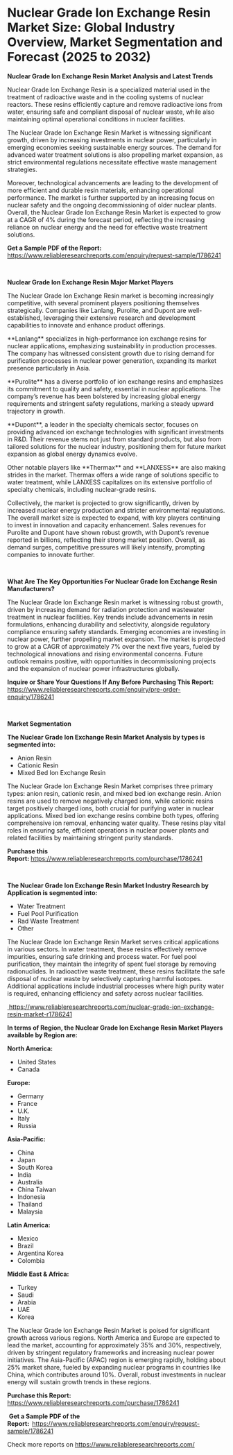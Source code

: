 <p><h1>Nuclear Grade Ion Exchange Resin Market Size: Global Industry Overview, Market Segmentation and Forecast (2025 to 2032)</h1></p><p><strong>Nuclear Grade Ion Exchange Resin Market Analysis and Latest Trends</strong></p>
<p><p>Nuclear Grade Ion Exchange Resin is a specialized material used in the treatment of radioactive waste and in the cooling systems of nuclear reactors. These resins efficiently capture and remove radioactive ions from water, ensuring safe and compliant disposal of nuclear waste, while also maintaining optimal operational conditions in nuclear facilities. </p><p>The Nuclear Grade Ion Exchange Resin Market is witnessing significant growth, driven by increasing investments in nuclear power, particularly in emerging economies seeking sustainable energy sources. The demand for advanced water treatment solutions is also propelling market expansion, as strict environmental regulations necessitate effective waste management strategies. </p><p>Moreover, technological advancements are leading to the development of more efficient and durable resin materials, enhancing operational performance. The market is further supported by an increasing focus on nuclear safety and the ongoing decommissioning of older nuclear plants. Overall, the Nuclear Grade Ion Exchange Resin Market is expected to grow at a CAGR of 4% during the forecast period, reflecting the increasing reliance on nuclear energy and the need for effective waste treatment solutions.</p></p>
<p><strong>Get a Sample PDF of the Report:&nbsp;</strong> <a href="https://www.reliableresearchreports.com/enquiry/request-sample/1786241?utm_campaign=2283&utm_medium=2&utm_source=Github&utm_content=ia&utm_term=25032025&utm_id=nuclear-grade-ion-exchange-resin">https://www.reliableresearchreports.com/enquiry/request-sample/1786241</a></p>
<p>&nbsp;</p>
<p><strong>Nuclear Grade Ion Exchange Resin Major Market Players</strong></p>
<p><p>The Nuclear Grade Ion Exchange Resin market is becoming increasingly competitive, with several prominent players positioning themselves strategically. Companies like Lanlang, Purolite, and Dupont are well-established, leveraging their extensive research and development capabilities to innovate and enhance product offerings.</p><p>**Lanlang** specializes in high-performance ion exchange resins for nuclear applications, emphasizing sustainability in production processes. The company has witnessed consistent growth due to rising demand for purification processes in nuclear power generation, expanding its market presence particularly in Asia.</p><p>**Purolite** has a diverse portfolio of ion exchange resins and emphasizes its commitment to quality and safety, essential in nuclear applications. The company’s revenue has been bolstered by increasing global energy requirements and stringent safety regulations, marking a steady upward trajectory in growth.</p><p>**Dupont**, a leader in the specialty chemicals sector, focuses on providing advanced ion exchange technologies with significant investments in R&D. Their revenue stems not just from standard products, but also from tailored solutions for the nuclear industry, positioning them for future market expansion as global energy dynamics evolve.</p><p>Other notable players like **Thermax** and **LANXESS** are also making strides in the market. Thermax offers a wide range of solutions specific to water treatment, while LANXESS capitalizes on its extensive portfolio of specialty chemicals, including nuclear-grade resins.</p><p>Collectively, the market is projected to grow significantly, driven by increased nuclear energy production and stricter environmental regulations. The overall market size is expected to expand, with key players continuing to invest in innovation and capacity enhancement. Sales revenues for Purolite and Dupont have shown robust growth, with Dupont’s revenue reported in billions, reflecting their strong market position. Overall, as demand surges, competitive pressures will likely intensify, prompting companies to innovate further.</p></p>
<p>&nbsp;</p>
<p><strong>What Are The Key Opportunities For Nuclear Grade Ion Exchange Resin Manufacturers?</strong></p>
<p><p>The Nuclear Grade Ion Exchange Resin market is witnessing robust growth, driven by increasing demand for radiation protection and wastewater treatment in nuclear facilities. Key trends include advancements in resin formulations, enhancing durability and selectivity, alongside regulatory compliance ensuring safety standards. Emerging economies are investing in nuclear power, further propelling market expansion. The market is projected to grow at a CAGR of approximately 7% over the next five years, fueled by technological innovations and rising environmental concerns. Future outlook remains positive, with opportunities in decommissioning projects and the expansion of nuclear power infrastructures globally.</p></p>
<p><strong>Inquire or Share Your Questions If Any Before Purchasing This Report:</strong> <a href="https://www.reliableresearchreports.com/enquiry/pre-order-enquiry/1786241?utm_campaign=2283&utm_medium=2&utm_source=Github&utm_content=ia&utm_term=25032025&utm_id=nuclear-grade-ion-exchange-resin">https://www.reliableresearchreports.com/enquiry/pre-order-enquiry/1786241</a></p>
<p>&nbsp;</p>
<p><strong>Market Segmentation</strong></p>
<p><strong>The Nuclear Grade Ion Exchange Resin Market Analysis by types is segmented into:</strong></p>
<p><ul><li>Anion Resin</li><li>Cationic Resin</li><li>Mixed Bed Ion Exchange Resin</li></ul></p>
<p><p>The Nuclear Grade Ion Exchange Resin Market comprises three primary types: anion resin, cationic resin, and mixed bed ion exchange resin. Anion resins are used to remove negatively charged ions, while cationic resins target positively charged ions, both crucial for purifying water in nuclear applications. Mixed bed ion exchange resins combine both types, offering comprehensive ion removal, enhancing water quality. These resins play vital roles in ensuring safe, efficient operations in nuclear power plants and related facilities by maintaining stringent purity standards.</p></p>
<p><strong>Purchase this Report:&nbsp;</strong><a href="https://www.reliableresearchreports.com/purchase/1786241?utm_campaign=2283&utm_medium=2&utm_source=Github&utm_content=ia&utm_term=25032025&utm_id=nuclear-grade-ion-exchange-resin">https://www.reliableresearchreports.com/purchase/1786241</a></p>
<p>&nbsp;</p>
<p><strong>The Nuclear Grade Ion Exchange Resin Market Industry Research by Application is segmented into:</strong></p>
<p><ul><li>Water Treatment</li><li>Fuel Pool Purification</li><li>Rad Waste Treatment</li><li>Other</li></ul></p>
<p><p>The Nuclear Grade Ion Exchange Resin Market serves critical applications in various sectors. In water treatment, these resins effectively remove impurities, ensuring safe drinking and process water. For fuel pool purification, they maintain the integrity of spent fuel storage by removing radionuclides. In radioactive waste treatment, these resins facilitate the safe disposal of nuclear waste by selectively capturing harmful isotopes. Additional applications include industrial processes where high purity water is required, enhancing efficiency and safety across nuclear facilities.</p></p>
<p><a href="https://www.reliableresearchreports.com/nuclear-grade-ion-exchange-resin-market-r1786241?utm_campaign=2283&utm_medium=2&utm_source=Github&utm_content=ia&utm_term=25032025&utm_id=nuclear-grade-ion-exchange-resin">&nbsp;https://www.reliableresearchreports.com/nuclear-grade-ion-exchange-resin-market-r1786241</a></p>
<p><strong>In terms of Region, the Nuclear Grade Ion Exchange Resin Market Players available by Region are:</strong></p>
<p>
    <p> <strong> North America: </strong>
        <ul>
            <li>United States</li>
            <li>Canada</li>
        </ul>
        </p> 
    <p> <strong> Europe: </strong>
        <ul>
            <li>Germany</li>
            <li>France</li>
            <li>U.K.</li>
            <li>Italy</li>
            <li>Russia</li>
        </ul>
        </p> 
    <p> <strong> Asia-Pacific: </strong>
        <ul>
            <li>China</li>
            <li>Japan</li>
            <li>South Korea</li>
            <li>India</li>
            <li>Australia</li>
            <li>China Taiwan</li>
            <li>Indonesia</li>
            <li>Thailand</li>
            <li>Malaysia</li>
        </ul>
        </p> 
    <p> <strong> Latin America: </strong>
        <ul>
            <li>Mexico</li>
            <li>Brazil</li>
            <li>Argentina Korea</li>
            <li>Colombia</li>
        </ul>
        </p> 
    <p> <strong> Middle East & Africa: </strong>
        <ul>
            <li>Turkey</li>
            <li>Saudi</li>
            <li>Arabia</li>
            <li>UAE</li>
            <li>Korea</li>
        </ul>
    </p>
    </p>
<p><p>The Nuclear Grade Ion Exchange Resin Market is poised for significant growth across various regions. North America and Europe are expected to lead the market, accounting for approximately 35% and 30%, respectively, driven by stringent regulatory frameworks and increasing nuclear power initiatives. The Asia-Pacific (APAC) region is emerging rapidly, holding about 25% market share, fueled by expanding nuclear programs in countries like China, which contributes around 10%. Overall, robust investments in nuclear energy will sustain growth trends in these regions. </p></p>
<p><strong>Purchase this Report: </strong><a href="https://www.reliableresearchreports.com/purchase/1786241?utm_campaign=2283&utm_medium=2&utm_source=Github&utm_content=ia&utm_term=25032025&utm_id=nuclear-grade-ion-exchange-resin">https://www.reliableresearchreports.com/purchase/1786241</a></p>
<p>&nbsp;<strong>Get a Sample PDF of the Report:&nbsp;&nbsp;</strong><a href="https://www.reliableresearchreports.com/enquiry/request-sample/1786241?utm_campaign=2283&utm_medium=2&utm_source=Github&utm_content=ia&utm_term=25032025&utm_id=nuclear-grade-ion-exchange-resin">https://www.reliableresearchreports.com/enquiry/request-sample/1786241</a></p>
<p><strong></strong></p>
<p>Check more reports on <a href="https://www.reliableresearchreports.com/?utm_campaign=2283&utm_medium=2&utm_source=Github&utm_content=ia&utm_term=25032025&utm_id=nuclear-grade-ion-exchange-resin">https://www.reliableresearchreports.com/</a></p>